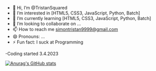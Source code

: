 - 👋 Hi, I’m @TristanSquared
- 👀 I’m interested in [HTML5, CSS3, JavaScript, Python, Batch]
- 🌱 I’m currently learning [HTML5, CSS3, JavaScript, Python, Batch]
- 💞️ I’m looking to collaborate on ...
- 📫 How to reach me simontristan9999@gmail.com
- 😄 Pronouns: ...
- ⚡ Fun fact: I suck at Programming
  
-Coding started 3.4.2023

[![Anurag's GitHub stats](https://github-readme-stats.vercel.app/api?username=TristanSquared)](https://github.com/anuraghazra/github-readme-stats)
<!---
TristanSquared/TristanSquared is a ✨ special ✨ repository because its `README.md` (this file) appears on your GitHub profile.
You can click the Preview link to take a look at your changes.
--->
